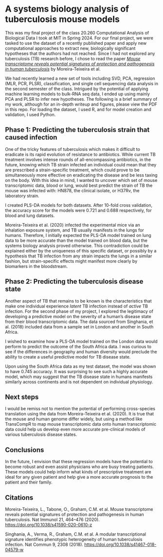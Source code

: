 # A systems biology analysis of tuberculosis mouse models

This was my final project of the class 20.260 Computational Analysis of Biological Data I took at MIT in Spring 2024.
For our final project, we were tasked to use the dataset of a recently published paper and apply new computational
approaches to extract new, biologically significant hypotheses that the authors had not reached. Since I had not explored any 
tuberculosis (TB) research before, I chose to read the paper [*Mouse transcriptome reveals potential signatures of protection and pathogenesis in human tuberculosis*](https://doi.org/10.1038/s41590-020-0610-z) by Moreira-Teixeira et al. 

We had recently learned a new set of tools including SVD, PCA, regression (MLR, PCR, PLSR), classification, and single cell sequencing data analysis in the second semester of the class.
Intrigued by the potential of applying machine learning models to bulk-RNA seq data, I ended up using mainly PCA and PLSR to infer new hypotheses. The following is a brief summary of my work, although for an in-depth writeup and figures, please view the PDF in this repo. For loading the dataset, I used R,
and for model creation and validation, I used Python.

## Phase 1: Predicting the tuberculosis strain that caused infection

One of the tricky features of tuberculosis which makes it difficult to eradicate is its rapid
evolution of resistance to antibiotics. While current TB treatment involves intense rounds of
all-encompassing antibiotics, in the future, knowing which TB strain infected an individual could
mean that they are prescribed a strain-specific treatment, which could prove to be simultaneously
more effective on eradicating the disease and be less taxing on the body. With this idea in mind, I
wanted to uncover which set of mouse transcriptomic data, blood or lung, would best predict the
strain of TB the mouse was infected with: HN878, the clinical isolate, or H37Rv, the laboratory
strain. 

I created PLS-DA models for both datasets. After 10-fold cross validation, the accuracy score for the models were 0.721 and 0.688 respectively, 
for blood and lung datasets.

Moreira-Teixeira et al. (2020) infected the experimental mice via an inhalation exposure system, and TB usually manifests in the lungs for
humans. Therefore, I initially expected the PLS-DA model trained on lung data to be more accurate than
the model trained on blood data, but the systems biology analysis proved otherwise. This
contradiction could be explained either by the uniqueness of this specific dataset, or possibly by
a hypothesis that TB infection from any strain impacts the lungs in a similar fashion, but
strain-specific effects might manifest more clearly by biomarkers in the bloodstream.

## Phase 2: Predicting the tuberculosis disease state

Another aspect of TB that remains to be known is the characteristics that make one
individual experience *latent* TB infection instead of *active* TB infection. For the second phase of
my project, I explored the legitimacy of developing a predictive model on the severity of a
human’s disease state from their blood transcriptomic data. The data sourced from Singhania, et
al. (2018) included data from a sample set in London and another in South Africa.

I wished to examine how a PLS-DA model trained on the London data would perform to predict
the outcome of the South Africa data. I was curious to see if the differences in geography and
human diversity would preclude the ability to create a useful predictive model for TB disease
state. 

Upon using the South Africa data as my test
dataset, the model was shown to have 0.745 accuracy. It was surprising to see such a highly accurate model, which may suggest that the TB disease
state in humans manifests similarly across continents and is not dependent on individual
physiology.

## Next steps

I would be remiss not to mention the potential of performing cross-species translation
using the data from Moreira-Teixeira et al. (2020). It is true that the mouse and human genome
differ widely, but using a method like TransCompR to map mouse transcriptomic data onto
human transcriptomic data could help us develop even more accurate pre-clinical models of
various tuberculosis disease states.

## Conclusions

In the future, I envision that these regression models have the potential to become robust
and even assist physicians who are busy treating patients. These models could help inform what
kinds of prescriptive treatment are ideal for any given patient and help give a more accurate
prognosis to the patient and their family. 

## Citations

Moreira-Teixeira, L., Tabone, O., Graham, C.M. et al. Mouse transcriptome reveals potential
signatures of protection and pathogenesis in human tuberculosis. Nat Immunol 21,
464–476 (2020). https://doi.org/10.1038/s41590-020-0610-z

Singhania, A., Verma, R., Graham, C.M. et al. A modular transcriptional signature identifies
phenotypic heterogeneity of human tuberculosis infection. Nat Commun 9, 2308 (2018).
https://doi.org/10.1038/s41467-018-04579-w
